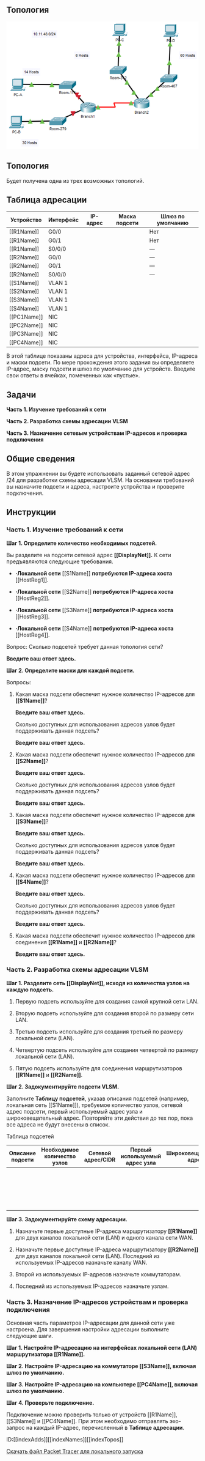 ## Топология

![](./assets/topology.png)

## Топология

Будет получена одна из трех возможных топологий.

## Таблица адресации

| Устройство      | Интерфейс | IP-адрес | Маска подсети | Шлюз по умолчанию |
|-----------------|-----------|----------|---------------|-------------------|
| \[\[R1Name\]\]  | G0/0      |          |               | Нет               |
| \[\[R1Name\]\]  | G0/1      |          |               | Нет               |
| \[\[R1Name\]\]  | S0/0/0    |          |               | —                 |
| \[\[R2Name\]\]  | G0/0      |          |               | —                 |
| \[\[R2Name\]\]  | G0/1      |          |               | —                 |
| \[\[R2Name\]\]  | S0/0/0    |          |               | —                 |
| \[\[S1Name\]\]  | VLAN 1    |          |               |                   |
| \[\[S2Name\]\]  | VLAN 1    |          |               |                   |
| \[\[S3Name\]\]  | VLAN 1    |          |               |                   |
| \[\[S4Name\]\]  | VLAN 1    |          |               |                   |
| \[\[PC1Name\]\] | NIC       |          |               |                   |
| \[\[PC2Name\]\] | NIC       |          |               |                   |
| \[\[PC3Name\]\] | NIC       |          |               |                   |
| \[\[PC4Name\]\] | NIC       |          |               |                   |

В этой таблице показаны адреса для устройства, интерфейса, IP-адреса и маски подсети. По мере прохождения этого задания вы определяете IP-адрес, маску подсети и шлюз по умолчанию для устройств. Введите свои ответы в ячейках, помеченных как «пустые».

## Задачи

**Часть 1. Изучение требований к сети**

**Часть 2. Разработка схемы адресации VLSM**

**Часть 3. Назначение сетевым устройствам IP-адресов и проверка подключения**

## Общие сведения

В этом упражнении вы будете использовать заданный сетевой адрес /24 для разработки схемы адресации VLSM. На основании требований вы назначите подсети и адреса, настроите устройства и проверите подключения.

## Инструкции

### Часть 1. Изучение требований к сети

**Шаг 1. Определите количество необходимых подсетей.**

Вы разделите на подсети сетевой адрес **\[\[DisplayNet\]\].** К сети предъявляются следующие требования.

-   **·Локальной сети** \[\[S1Name\]\] **потребуются IP-адреса хоста** \[\[HostReg1\]\].

-   **·Локальной сети** \[\[S2Name\]\] **потребуются IP-адреса хоста** \[\[HostReg2\]\].

-   **·Локальной сети** \[\[S3Name\]\] **потребуются IP-адреса хоста** \[\[HostReg3\]\].

-   **·Локальной сети** \[\[S4Name\]\] **потребуются IP-адреса хоста** \[\[HostReg4\]\].

Вопрос: Сколько подсетей требует данная топология сети?

**Введите ваш ответ здесь.**

**Шаг 2. Определите маски для каждой подсети.**

Вопросы:

1.  Какая маска подсети обеспечит нужное количество IP-адресов для **\[\[S1Name\]\]**?

    **Введите ваш ответ здесь.**

    Сколько доступных для использования адресов узлов будет поддерживать данная подсеть?

    **Введите ваш ответ здесь.**

2.  Какая маска подсети обеспечит нужное количество IP-адресов для **\[\[S2Name\]\]**?

    **Введите ваш ответ здесь.**

    Сколько доступных для использования адресов узлов будет поддерживать данная подсеть?

    **Введите ваш ответ здесь.**

3.  Какая маска подсети обеспечит нужное количество IP-адресов для **\[\[S3Name\]\]**?

    **Введите ваш ответ здесь.**

    Сколько доступных для использования адресов узлов будет поддерживать данная подсеть?

    **Введите ваш ответ здесь.**

4.  Какая маска подсети обеспечит нужное количество IP-адресов для **\[\[S4Name\]\]**?

    **Введите ваш ответ здесь.**

    Сколько доступных для использования адресов узлов будет поддерживать данная подсеть?

    **Введите ваш ответ здесь.**

5.  Какая маска подсети обеспечит нужное количество IP-адресов для соединения **\[\[R1Name\]\]** и **\[\[R2Name\]\]**?

    **Введите ваш ответ здесь.**

### Часть 2. Разработка схемы адресации VLSM

**Шаг 1. Разделите сеть \[\[DisplayNet\]\], исходя из количества узлов на каждую подсеть.**

1.  Первую подсеть используйте для создания самой крупной сети LAN.

2.  Вторую подсеть используйте для создания второй по размеру сети LAN.

3.  Третью подсеть используйте для создания третьей по размеру локальной сети (LAN).

4.  Четвертую подсеть используйте для создания четвертой по размеру локальной сети (LAN).

5.  Пятую подсеть используйте для соединения маршрутизаторов **\[\[R1Name\]\]** и **\[\[R2Name\]\]**.

**Шаг 2. Задокументируйте подсети VLSM.**

Заполните **Таблицу подсетей**, указав описания подсетей (например, локальная сеть \[\[S1Name\]\]), требуемое количество узлов, сетевой адрес подсети, первый используемый адрес узла и широковещательный адрес. Повторяйте эти действия до тех пор, пока все адреса не будут внесены в список.

Таблица подсетей

| Описание подсети | Необходимое количество узлов | Сетевой адрес/CIDR | Первый используемый адрес узла | Широковещательный адрес |
|------------------|------------------------------|--------------------|--------------------------------|-------------------------|
| &nbsp;           |                              |                    |                                |                         |
| &nbsp;           |                              |                    |                                |                         |
| &nbsp;           |                              |                    |                                |                         |
| &nbsp;           |                              |                    |                                |                         |
| &nbsp;           |                              |                    |                                |                         |

**Шаг 3. Задокументируйте схему адресации.**

1.  Назначьте первые доступные IP-адреса маршрутизатору **\[\[R1Name\]\]** для двух каналов локальной сети (LAN) и одного канала сети WAN.

2.  Назначьте первые доступные IP-адреса маршрутизатору **\[\[R2Name\]\]** для двух каналов локальной сети (LAN). Последний из используемых IP-адресов назначьте каналу WAN.

3.  Второй из используемых IP-адресов назначьте коммутаторам.

4.  Последний из используемых IP-адресов назначьте узлам.

### Часть 3. Назначение IP-адресов устройствам и проверка подключения

Основная часть параметров IP-адресации для данной сети уже настроена. Для завершения настройки адресации выполните следующие шаги.

**Шаг 1. Настройте IP-адресацию на интерфейсах локальной сети (LAN) маршрутизатора \[\[R1Name\]\].**

**Шаг 2. Настройте IP-адресацию на коммутаторе \[\[S3Name\]\], включая шлюз по умолчанию.**

**Шаг 3. Настройте IP-адресацию на компьютере \[\[PC4Name\]\], включая шлюз по умолчанию.**

**Шаг 4. Проверьте подключение.**

Подключение можно проверить только от устройств \[\[R1Name\]\], \[\[S3Name\]\] и \[\[PC4Name\]\]. При этом необходимо отправлять эхо-запрос на каждый IP-адрес, перечисленный в **Таблице адресации**.

ID:\[\[indexAdds\]\]\[\[indexNames\]\]\[\[indexTopos\]\]

[Скачать файл Packet Tracer для локального запуска](./assets/11.9.3-packet-tracer---vlsm-design-and-implementation-practice_ru-RU.pka)
